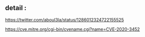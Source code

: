 
## detail :

https://twitter.com/aboul3la/status/1286012324722155525

https://cve.mitre.org/cgi-bin/cvename.cgi?name=CVE-2020-3452
